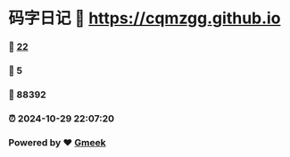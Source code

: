 # 码字日记 :link: https://cqmzgg.github.io 
### :page_facing_up: [22](https://cqmzgg.github.io/tag.html) 
### :speech_balloon: 5 
### :hibiscus: 88392 
### :alarm_clock: 2024-10-29 22:07:20 
### Powered by :heart: [Gmeek](https://github.com/Meekdai/Gmeek)
